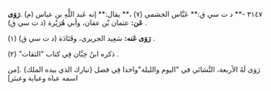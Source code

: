 ٣١٤٧ -** د ت سي ق:** عَبَّاس الجشمي (٧) ،** يقال:** إنه عَبد اللَّهِ بن عباس (م) .**رَوَى عَن:** عثمان بْن عفان، وأبي هُرَيْرة (د ت سي ق) .

**رَوَى عَنه:** سَعِيد الجريري، وقَتَادَة (د ت سي ق) (١) .

ذكره ابنُ حِبَّان فِي كتاب "الثقات" (٢) .

رَوَى لَهُ الأربعة، النَّسَائي في "اليوم والليلة"واحدا فِي فضل {تبارك الذي بيده الملك} .[من اسمه عباة وعباية وعبثر]